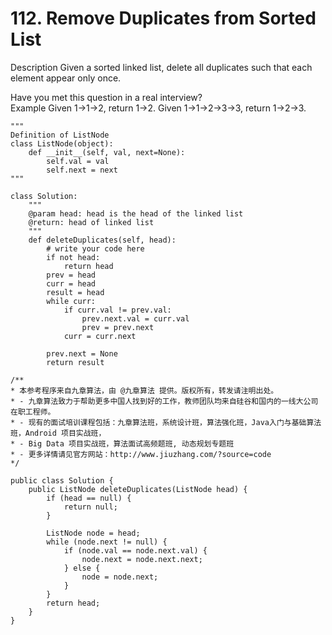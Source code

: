 # 112. Remove Duplicates from Sorted List

Description
Given a sorted linked list, delete all duplicates such that each element appear only once.

Have you met this question in a real interview?  
Example
Given 1->1->2, return 1->2.
Given 1->1->2->3->3, return 1->2->3.



```
"""
Definition of ListNode
class ListNode(object):
    def __init__(self, val, next=None):
        self.val = val
        self.next = next
"""

class Solution:
    """
    @param head: head is the head of the linked list
    @return: head of linked list
    """
    def deleteDuplicates(self, head):
        # write your code here
        if not head:
            return head
        prev = head
        curr = head
        result = head
        while curr:
            if curr.val != prev.val:
                prev.next.val = curr.val
                prev = prev.next
            curr = curr.next

        prev.next = None
        return result
```



```
/**
* 本参考程序来自九章算法，由 @九章算法 提供。版权所有，转发请注明出处。
* - 九章算法致力于帮助更多中国人找到好的工作，教师团队均来自硅谷和国内的一线大公司在职工程师。
* - 现有的面试培训课程包括：九章算法班，系统设计班，算法强化班，Java入门与基础算法班，Android 项目实战班，
* - Big Data 项目实战班，算法面试高频题班, 动态规划专题班
* - 更多详情请见官方网站：http://www.jiuzhang.com/?source=code
*/

public class Solution {
    public ListNode deleteDuplicates(ListNode head) {
        if (head == null) {
            return null;
        }

        ListNode node = head;
        while (node.next != null) {
            if (node.val == node.next.val) {
                node.next = node.next.next;
            } else {
                node = node.next;
            }
        }
        return head;
    }
}
```
